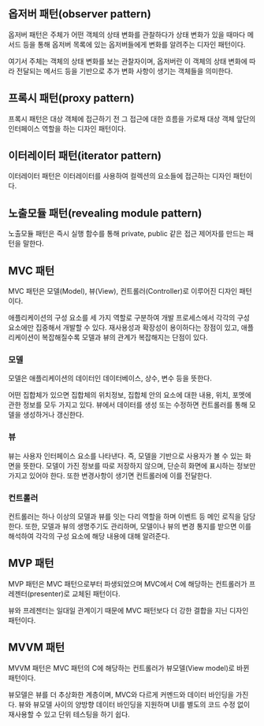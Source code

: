## 옵저버 패턴(observer pattern)

옵저버 패턴은 주체가 어떤 객체의 상태 변화를 관찰하다가 상태 변화가 있을 때마다 메서드 등을 통해 옵저버 목록에 있는 옵저버들에게 변화를 알려주는 디자인 패턴이다.

여기서 주체는 객체의 상태 변화를 보는 관찰자이며, 옵저버란 이 객체의 상태 변화에 따라 전달되는 메서드 등을 기반으로 추가 변화 사항이 생기는 객체들을 의미한다.

## 프록시 패턴(proxy pattern)

프록시 패턴은 대상 객체에 접근하기 전 그 접근에 대한 흐름을 가로채 대상 객체 앞단의 인터페이스 역할을 하는 디자인 패턴이다.

## 이터레이터 패턴(iterator pattern)

이터레이터 패턴은 이터레이터를 사용하여 컬렉션의 요소들에 접근하는 디자인 패턴이다.

## 노출모듈 패턴(revealing module pattern)

노출모듈 패턴은 즉시 실행 함수를 통해 private, public 같은 접근 제어자를 만드는 패턴을 말한다.

## MVC 패턴

MVC 패턴은 모델(Model), 뷰(View), 컨트롤러(Controller)로 이루어진 디자인 패턴이다.

애플리케이션의 구성 요소를 세 가지 역할로 구분하여 개발 프로세스에서 각각의 구성 요소에만 집중해서 개발할 수 있다. 재사용성과 확장성이 용이하다는 장점이 있고, 애플리케이션이 복잡해질수록 모델과 뷰의 관계가 복잡해지는 단점이 있다.

### 모델

모델은 애플리케이션의 데이터인 데이터베이스, 상수, 변수 등을 뜻한다.

어떤 집합체가 있으면 집합체의 위치정보, 집합체 안의 요소에 대한 내용, 위치, 포멧에 관한 정보를 모두 가지고 있다. 뷰에서 데이터를 생성 또는 수정하면 컨트롤러를 통해 모델을 생성하거나 갱신한다.

### 뷰

뷰는 사용자 인터페이스 요소를 나타낸다. 즉, 모델을 기반으로 사용자가 볼 수 있는 화면을 뜻한다. 모델이 가진 정보를 따로 저장하지 않으며, 단순히 화면에 표시하는 정보만 가지고 있어야 한다. 또한 변경사항이 생기면 컨트롤러에 이를 전달한다.

### 컨트롤러

컨트롤러는 하나 이상의 모델과 뷰를 잇는 다리 역할을 하며 이벤트 등 메인 로직을 담당한다. 또한, 모델과 뷰의 생명주기도 관리하며, 모델이나 뷰의 변경 통지를 받으면 이를 해석하여 각각의 구성 요소에 해당 내용에 대해 알려준다.

## MVP 패턴

MVP 패턴은 MVC 패턴으로부터 파생되었으며 MVC에서 C에 해당하는 컨트롤러가 프레젠터(presenter)로 교체된 패턴이다.

뷰와 프레젠터는 일대일 관계이기 때문에 MVC 패턴보다 더 강한 결합을 지닌 디자인 패턴이다.

## MVVM 패턴

MVVM 패턴은 MVC 패턴의 C에 해당하는 컨트롤러가 뷰모델(View model)로 바뀐 패턴이다.

뷰모델은 뷰를 더 추상화한 계층이며, MVC와 다르게 커멘드와 데이터 바인딩을 가진다. 뷰와 뷰모델 사이의 양방향 데이터 바인딩을 지원하며 UI를 별도의 코드 수정 없이 재사용할 수 있고 단위 테스팅을 하기 쉽다.
